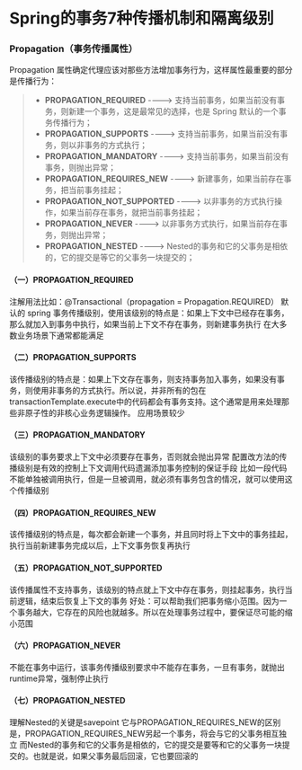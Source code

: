 # Spring的事务7种传播机制和隔离级别

### Propagation（事务传播属性）
Propagation 属性确定代理应该对那些方法增加事务行为，这样属性最重要的部分是传播行为：
> - **PROPAGATION_REQUIRED**  ----> 支持当前事务，如果当前没有事务，则新建一个事务，这是最常见的选择，也是 Spring 默认的一个事务传播行为；
> - **PROPAGATION_SUPPORTS** ----> 支持当前事务，如果当前没有事务，则以非事务的方式执行；
> - **PROPAGATION_MANDATORY** ----> 支持当前事务，如果当前没有事务，则抛出异常；
> - **PROPAGATION_REQUIRES_NEW** ----> 新建事务，如果当前存在事务，把当前事务挂起；
> - **PROPAGATION_NOT_SUPPORTED** ----> 以非事务的方式执行操作，如果当前存在事务，就把当前事务挂起；
> - **PROPAGATION_NEVER** ----> 以非事务方式执行，如果当前存在事务，则抛出异常；
> - **PROPAGATION_NESTED** ----> Nested的事务和它的父事务是相依的，它的提交是等它的父事务一块提交的；


#### （一）PROPAGATION_REQUIRED
注解用法比如：@Transactional（propagation = Propagation.REQUIRED）
默认的 spring 事务传播级别，使用该级别的特点是：如果上下文中已经存在事务，那么就加入到事务中执行，如果当前上下文不存在事务，则新建事务执行
在大多数业务场景下通常都能满足

#### （二）PROPAGATION_SUPPORTS
该传播级别的特点是：如果上下文存在事务，则支持事务加入事务，如果没有事务，则使用非事务的方式执行。所以说，并非所有的包在transactionTemplate.execute中的代码都会有事务支持。这个通常是用来处理那些非原子性的非核心业务逻辑操作。
应用场景较少

#### （三）PROPAGATION_MANDATORY
该级别的事务要求上下文中必须要存在事务，否则就会抛出异常
配置改方法的传播级别是有效的控制上下文调用代码遗漏添加事务控制的保证手段
比如一段代码不能单独被调用执行，但是一旦被调用，就必须有事务包含的情况，就可以使用这个传播级别

#### （四）PROPAGATION_REQUIRES_NEW
该传播级别的特点是，每次都会新建一个事务，并且同时将上下文中的事务挂起，执行当前新建事务完成以后，上下文事务恢复再执行

#### （五）PROPAGATION_NOT_SUPPORTED
该传播属性不支持事务，该级别的特点就上下文中存在事务，则挂起事务，执行当前逻辑，结束后恢复上下文的事务
好处：可以帮助我们把事务缩小范围。因为一个事务越大，它存在的风险也就越多。所以在处理事务过程中，要保证尽可能的缩小范围

#### （六）PROPAGATION_NEVER
不能在事务中运行，该事务传播级别要求中不能存在事务，一旦有事务，就抛出runtime异常，强制停止执行

#### （七）PROPAGATION_NESTED
理解Nested的关键是savepoint
它与PROPAGATION_REQUIRES_NEW的区别是，PROPAGATION_REQUIRES_NEW另起一个事务，将会与它的父事务相互独立
而Nested的事务和它的父事务是相依的，它的提交是要等和它的父事务一块提交的。也就是说，如果父事务最后回滚，它也要回滚的
